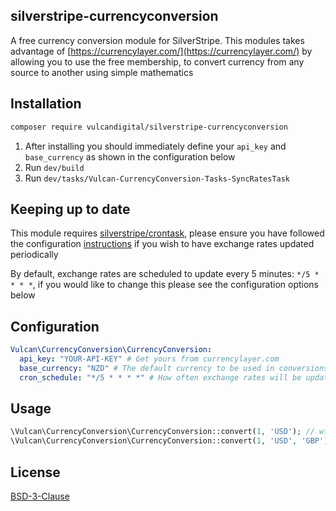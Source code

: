 ## silverstripe-currencyconversion

A free currency conversion module for SilverStripe. This modules takes advantage of [https://currencylayer.com/](https://currencylayer.com/) by allowing you to use the free membership, to convert currency from any source to another using simple mathematics

## Installation
```bash
composer require vulcandigital/silverstripe-currencyconversion
```

1. After installing you should immediately define your `api_key` and `base_currency` as shown in the configuration below
2. Run `dev/build`
3. Run `dev/tasks/Vulcan-CurrencyConversion-Tasks-SyncRatesTask`

## Keeping up to date
This module requires [silverstripe/crontask](https://github.com/silverstripe/silverstripe-crontask), please ensure you have followed the configuration [instructions](https://github.com/silverstripe/silverstripe-crontask#server-configuration) if you wish to have exchange rates updated periodically

By default, exchange rates are scheduled to update every 5 minutes: `*/5 * * * *`, if you would like to change this please see the configuration options below

## Configuration
```yml
Vulcan\CurrencyConversion\CurrencyConversion:
  api_key: "YOUR-API-KEY" # Get yours from currencylayer.com
  base_currency: "NZD" # The default currency to be used in conversions
  cron_schedule: "*/5 * * * *" # How often exchange rates will be updated
```

## Usage
```php
\Vulcan\CurrencyConversion\CurrencyConversion::convert(1, 'USD'); // will convert 1 USD to the base_currency
\Vulcan\CurrencyConversion\CurrencyConversion::convert(1, 'USD', 'GBP'); // will convert 1 USD to GBP
```
## License
[BSD-3-Clause](LICENSE.md)